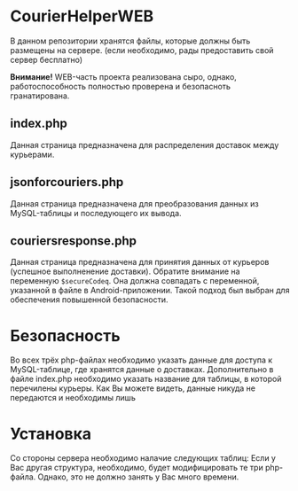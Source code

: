 # CourierHelperWEB

В данном репозитории хранятся файлы, которые должны быть размещены на сервере. 
(если необходимо, рады предоставить свой сервер бесплатно)

**Внимание!**
WEB-часть проекта реализована сыро, однако, работоспособность полностью проверена и безопасноть гранатирована.

## index.php
Данная страница предназначена для распределения доставок между курьерами.

## jsonforcouriers.php
Данная страница предназначена для преобразования данных из MySQL-таблицы и последующего их вывода.

## couriersresponse.php
Данная страница предназначена для принятия данных от курьеров (успешное выполненение доставки).
Обратите внимание на переменную ``$secureCodeq``. Она должна совпадать с переменной, указанной в файле в Android-приложении.
Такой подход был выбран для обеспечения повышенной безопасности.

# Безопасность
Во всех трёх php-файлах необходимо указать данные для доступа к MySQL-таблице, где хранятся данные о доставках. Дополнительно в файле index.php необходимо указать название для таблицы, в которой перечилены курьеры. Как Вы можете видеть, данные никуда не передаются и необходимы лишь

# Установка
Со стороны сервера необходимо налачие следующих таблиц:
Если у Вас другая структура, необходимо, будет модифицировать те три php-файла.
Однако, это не должно занять у Вас много времени.
